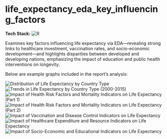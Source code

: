 # life_expectancy_eda_key_influencing_factors

**Tech Stack:** ![R](https://img.shields.io/badge/R-276DC3?logo=r&logoColor=white)

Examines key factors influencing life expectancy via EDA—revealing strong links to healthcare investment, vaccination rates, and socio-economic development—and highlights disparities between developed and developing nations, emphasizing the impact of education and public health interventions on longevity.

Below are example graphs included in the report’s analysis:

![Distribution of Life Expectancy by Country Type](https://github.com/yildiramdsa/life_expectancy_eda_key_influencing_factors/blob/main/images/distribution_of_life_expectancy_by_country_type.png)
![Trends in Life Expectancy by Country Type (2000-2015)](https://github.com/yildiramdsa/life_expectancy_eda_key_influencing_factors/blob/main/images/trends_in_life_expectancy_by_country_type_2000_2015.png)
![Impact of Health Risk Factors and Mortality Indicators on Life Expectancy (Part 1)](https://github.com/yildiramdsa/life_expectancy_eda_key_influencing_factors/blob/main/images/impact_of_health_risk_factors_and_mortality_indicators_on_life_expectancy_part_1.png)
![Impact of Health Risk Factors and Mortality Indicators on Life Expectancy (Part 2)](https://github.com/yildiramdsa/life_expectancy_eda_key_influencing_factors/blob/main/images/impact_of_health_risk_factors_and_mortality_indicators_on_life_expectancy_part_2.png)
![Impact of Vaccination and Disease Control Indicators on Life Expectancy](https://github.com/yildiramdsa/life_expectancy_eda_key_influencing_factors/blob/main/images/impact_of_vaccination_and_disease_control_indicators_on_life_expectancy.png)
![Impact of Healthcare Expenditure and Resource Indicators on Life Expectancy](https://github.com/yildiramdsa/life_expectancy_eda_key_influencing_factors/blob/main/images/impact_of_healthcare_expenditure_and_resource_indicators_on_life_expectancy.png)
![Impact of Socio-Economic and Educational Indicators on Life Expectancy](https://github.com/yildiramdsa/life_expectancy_eda_key_influencing_factors/blob/main/images/impact_of_socio_economic_and_educational_indicators_on_life_expectancy.png)

